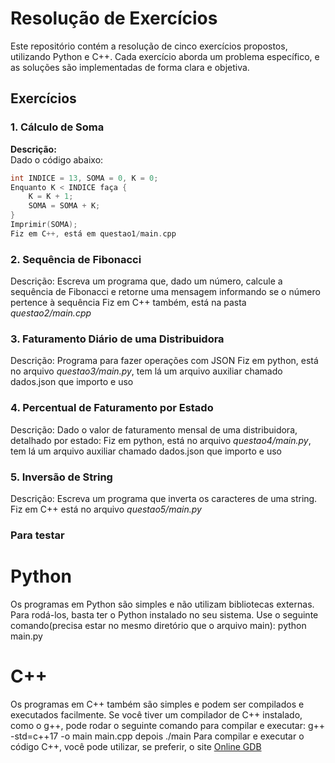 # Resolução de Exercícios

Este repositório contém a resolução de cinco exercícios propostos, utilizando Python e C++. Cada exercício aborda um problema específico, e as soluções são implementadas de forma clara e objetiva.

## Exercícios

### 1. Cálculo de Soma
**Descrição:**  
Dado o código abaixo:
```cpp
int INDICE = 13, SOMA = 0, K = 0;
Enquanto K < INDICE faça { 
    K = K + 1; 
    SOMA = SOMA + K; 
}
Imprimir(SOMA);
Fiz em C++, está em questao1/main.cpp

```
### 2. Sequência de Fibonacci
Descrição:
Escreva um programa que, dado um número, calcule a sequência de Fibonacci e retorne uma mensagem informando se o número pertence à sequência
Fiz em C++ também, está na pasta *questao2/main.cpp*
### 3.  Faturamento Diário de uma Distribuidora
Descrição:
Programa para fazer operações com JSON
Fiz em python, está no arquivo *questao3/main.py*, tem lá um arquivo auxiliar chamado dados.json que importo e uso
### 4. Percentual de Faturamento por Estado
Descrição:
Dado o valor de faturamento mensal de uma distribuidora, detalhado por estado:
Fiz em python, está no arquivo *questao4/main.py*, tem lá um arquivo auxiliar chamado dados.json que importo e uso
### 5. Inversão de String
Descrição:
Escreva um programa que inverta os caracteres de uma string.
Fiz em C++ está no arquivo *questao5/main.py*


### Para testar
# Python
Os programas em Python são simples e não utilizam bibliotecas externas. Para rodá-los, basta ter o Python instalado no seu sistema. Use o seguinte comando(precisa estar no mesmo diretório que o arquivo main):
python main.py
# C++
Os programas em C++ também são simples e podem ser compilados e executados facilmente. Se você tiver um compilador de C++ instalado, como o g++, pode rodar o seguinte comando para compilar e executar:
g++ -std=c++17 -o main main.cpp
depois ./main
Para compilar e executar o código C++, você pode utilizar, se preferir, o site [Online GDB](https://www.onlinegdb.com/#)
